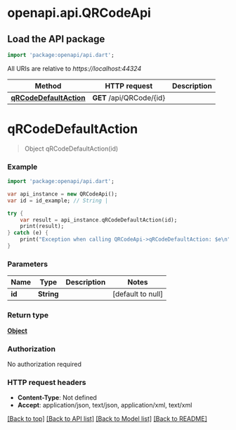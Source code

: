# openapi.api.QRCodeApi

## Load the API package
```dart
import 'package:openapi/api.dart';
```

All URIs are relative to *https://localhost:44324*

Method | HTTP request | Description
------------- | ------------- | -------------
[**qRCodeDefaultAction**](QRCodeApi.md#qRCodeDefaultAction) | **GET** /api/QRCode/{id} | 


# **qRCodeDefaultAction**
> Object qRCodeDefaultAction(id)



### Example 
```dart
import 'package:openapi/api.dart';

var api_instance = new QRCodeApi();
var id = id_example; // String | 

try { 
    var result = api_instance.qRCodeDefaultAction(id);
    print(result);
} catch (e) {
    print("Exception when calling QRCodeApi->qRCodeDefaultAction: $e\n");
}
```

### Parameters

Name | Type | Description  | Notes
------------- | ------------- | ------------- | -------------
 **id** | **String**|  | [default to null]

### Return type

[**Object**](Object.md)

### Authorization

No authorization required

### HTTP request headers

 - **Content-Type**: Not defined
 - **Accept**: application/json, text/json, application/xml, text/xml

[[Back to top]](#) [[Back to API list]](../README.md#documentation-for-api-endpoints) [[Back to Model list]](../README.md#documentation-for-models) [[Back to README]](../README.md)

